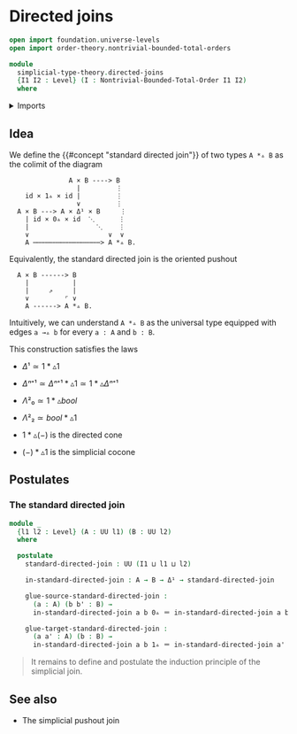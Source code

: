 # Directed joins

```agda
open import foundation.universe-levels
open import order-theory.nontrivial-bounded-total-orders

module
  simplicial-type-theory.directed-joins
  {I1 I2 : Level} (I : Nontrivial-Bounded-Total-Order I1 I2)
  where
```

<details><summary>Imports</summary>

```agda
open import elementary-number-theory.natural-numbers

open import foundation.action-on-identifications-functions
open import foundation.booleans
open import foundation.cartesian-product-types
open import foundation.conjunction
open import foundation.coproduct-types
open import foundation.dependent-pair-types
open import foundation.disjunction
open import foundation.empty-types
open import foundation.equality-dependent-pair-types
open import foundation.equivalences
open import foundation.function-extensionality
open import foundation.function-types
open import foundation.functoriality-dependent-pair-types
open import foundation.homotopies
open import foundation.identity-types
open import foundation.propositions
open import foundation.sets
open import foundation.subtypes
open import foundation.type-arithmetic-dependent-pair-types
open import foundation.unit-type
open import foundation.universe-levels

open import simplicial-type-theory.arrows I
open import simplicial-type-theory.directed-interval I
open import simplicial-type-theory.inequality-directed-interval-type I

open import synthetic-homotopy-theory.cocones-under-spans
open import synthetic-homotopy-theory.joins-of-types
open import synthetic-homotopy-theory.pushouts
```

</details>

## Idea

We define the {{#concept "standard directed join"}} of two types `A *▵ B` as the
colimit of the diagram

```text
               A × B ----> B
                 |         ⋮
    id × 1▵ × id |         ⋮
                 ∨         ⋮
  A × B ---> A × Δ¹ × B     ⋮
    | id × 0▵ × id  ⋱      ⋮
    |                 ⋱    ⋮
    ∨                    ∨  ∨
    A ⋯⋯⋯⋯⋯⋯⋯⋯⋯⋯⋯⋯⋯⋯⋯⋯⋯> A *▵ B.
```

Equivalently, the standard directed join is the oriented pushout

```text
  A × B ------> B
    |           |
    |     ⇗     |
    ∨         ⌜ ∨
    A ------> A *▵ B.
```

Intuitively, we can understand `A *▵ B` as the universal type equipped with
edges `a →▵ b` for every `a : A` and `b : B`.

This construction satisfies the laws

- $Δ¹ ≃ 1 *▵ 1$

- $Δⁿ⁺¹ ≃ Δⁿ⁺¹ *▵ 1 ≃ 1 *▵ Δⁿ⁺¹$

- $Λ²₀ ≃ 1 *▵ bool$

- $Λ²₂ ≃ bool *▵ 1$

- $1 *▵ (-)$ is the directed cone

- $(-) *▵ 1$ is the simplicial cocone

## Postulates

### The standard directed join

```agda
module _
  {l1 l2 : Level} (A : UU l1) (B : UU l2)
  where

  postulate
    standard-directed-join : UU (I1 ⊔ l1 ⊔ l2)

    in-standard-directed-join : A → B → Δ¹ → standard-directed-join

    glue-source-standard-directed-join :
      (a : A) (b b' : B) →
      in-standard-directed-join a b 0▵ ＝ in-standard-directed-join a b' 0▵

    glue-target-standard-directed-join :
      (a a' : A) (b : B) →
      in-standard-directed-join a b 1▵ ＝ in-standard-directed-join a' b 1▵
```

> It remains to define and postulate the induction principle of the simplicial
> join.

## See also

- The simplicial pushout join
